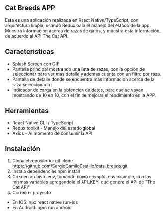 ## Cat Breeds APP

Esta es una aplicación realizada en React Native/TypeScript, con arquitectura limpia, usando Redux para el manejo del estado de la app. Muestra información acerca de razas de gatos, y muestra esta información, de acuerdo al API The Cat API.

## Caracteristicas
* Splash Screen con GIF
* Pantalla principal mostrando una lista de razas, con la opción de seleccionar para ver mas detalle y ademas cuenta con un filtro por raza.
* Pantalla de detalle donde se encuentra más informacion acerca de la raza seleccionada
* Indicador de carga en la obtencion de datos, para que se vayan mostrando de 10 en 10, con el fin de mejorar el rendimiento en la APP.

## Herramientas
* React Native CLI / TypeScript
* Redux toolkit - Manejo del estado global
* Axios - Al momento de consumir la API

## Instalación
1. Clona el repositorio:
    git clone https://github.com/SergioCamiloCastillo/cats_breeds.git
2. Instala dependencias
    npm install
3. Crea en archivo .env, tomando como ejemplo .env.example, con las mismas variables agregandole el API_KEY, que genere el API de "The Cat API"
4. Correo el proyecto
 * En IOS: npx react native run-ios
 * En Android: npm run android
